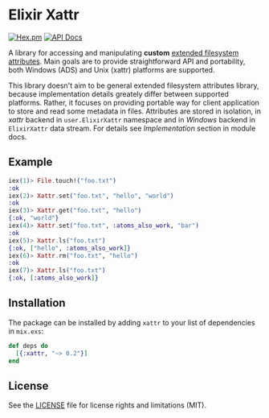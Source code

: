 # Elixir Xattr

[![Hex.pm](https://img.shields.io/hexpm/v/xattr.svg)](https://hex.pm/packages/xattr)
[![API Docs](https://img.shields.io/badge/api-docs-yellow.svg?style=flat)](https://hexdocs.pm/xattr/)

A library for accessing and manipulating **custom** [extended filesystem attributes](https://en.wikipedia.org/wiki/Extended_file_attributes). Main goals are to provide straightforward API and portability, both Windows (ADS) and Unix (xattr) platforms are supported.

This library doesn't aim to be general extended filesystem attributes library, because implementation details greately differ between supported platforms. Rather, it focuses on providing portable way for client application to store and read some metadata in files. Attributes are stored in isolation, in *xattr* backend in `user.ElixirXattr` namespace and in *Windows* backend in `ElixirXattr` data stream. For details see *Implementation* section in module docs.

## Example

```elixir
iex(1)> File.touch!("foo.txt")
:ok
iex(2)> Xattr.set("foo.txt", "hello", "world")
:ok
iex(3)> Xattr.get("foo.txt", "hello")
{:ok, "world"}
iex(4)> Xattr.set("foo.txt", :atoms_also_work, "bar")
:ok
iex(5)> Xattr.ls("foo.txt")
{:ok, ["hello", :atoms_also_work]}
iex(6)> Xattr.rm("foo.txt", "hello")
:ok
iex(7)> Xattr.ls("foo.txt")
{:ok, [:atoms_also_work]}
```

## Installation

The package can be installed by adding `xattr` to your list of dependencies in `mix.exs`:

```elixir
def deps do
  [{:xattr, "~> 0.2"}]
end
```


## License

See the [LICENSE] file for license rights and limitations (MIT).

[LICENSE]: https://github.com/SoftwareMansion/elixir-xattr/blob/master/LICENSE.txt
